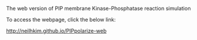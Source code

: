 The web version of PIP membrane Kinase-Phosphatase reaction simulation

To access the webpage, click the below link:

http://neilhkim.github.io/PIPpolarize-web
